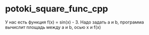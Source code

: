 # potoki_square_func_cpp
У нас есть функция f(x) = sin(x) - 3. Надо задать а и b, программа вычислит площадь между а и b, осью x и f(x)
